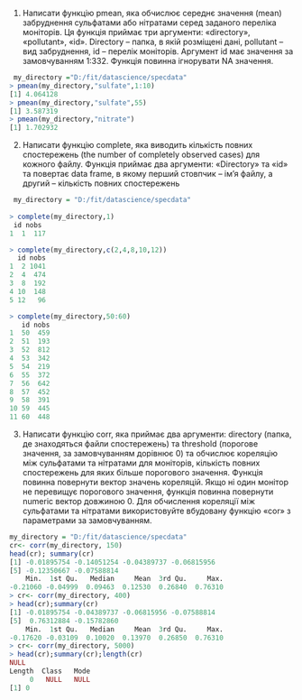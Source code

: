 1.	Написати функцію pmean, яка обчислює середнє значення (mean) забруднення сульфатами або нітратами серед заданого переліка моніторів. Ця функція приймає три аргументи: «directory», «pollutant», «id». Directory – папка, в якій розміщені дані, pollutant – вид забруднення, id – перелік моніторів. Аргумент id має значення за замовчуванням 1:332. Функція повинна ігнорувати NA значення.
```r
 my_directory ="D:/fit/datascience/specdata"
> pmean(my_directory,"sulfate",1:10)
[1] 4.064128
> pmean(my_directory,"sulfate",55)
[1] 3.587319
> pmean(my_directory,"nitrate")
[1] 1.702932
```
2.	Написати функцію complete, яка виводить кількість повних спостережень (the number of completely observed cases) для кожного файлу. Функція приймає два аргументи: «Directory» та «id» та повертає data frame, в якому перший стовпчик – ім’я файлу, а другий – кількість повних спостережень

```r
 my_directory = "D:/fit/datascience/specdata"
 
> complete(my_directory,1)
 id nobs
1  1  117

> complete(my_directory,c(2,4,8,10,12))
  id nobs
1  2 1041
2  4  474
3  8  192
4 10  148
5 12   96

> complete(my_directory,50:60)
   id nobs
1  50  459
2  51  193
3  52  812
4  53  342
5  54  219
6  55  372
7  56  642
8  57  452
9  58  391
10 59  445
11 60  448
```

3.	Написати функцію corr, яка приймає два аргументи: directory (папка, де знаходяться файли спостережень) та threshold (порогове значення, за замовчуванням дорівнює 0) та обчислює кореляцію між сульфатами та нітратами для моніторів, кількість повних спостережень для яких більше порогового значення. Функція повинна повернути вектор значень кореляцій. Якщо ні один монітор не перевищує порогового значення, функція повинна повернути numeric вектор довжиною 0. Для обчислення кореляції між сульфатами та нітратами використовуйте вбудовану функцію «cor» з параметрами за замовчуванням.
```r
my_directory = "D:/fit/datascience/specdata"
cr<- corr(my_directory, 150)
head(cr); summary(cr)
[1] -0.01895754 -0.14051254 -0.04389737 -0.06815956
[5] -0.12350667 -0.07588814
    Min.  1st Qu.   Median     Mean  3rd Qu.     Max. 
-0.21060 -0.04999  0.09463  0.12530  0.26840  0.76310 
> cr<- corr(my_directory, 400)
> head(cr);summary(cr)
[1] -0.01895754 -0.04389737 -0.06815956 -0.07588814
[5]  0.76312884 -0.15782860
    Min.  1st Qu.   Median     Mean  3rd Qu.     Max. 
-0.17620 -0.03109  0.10020  0.13970  0.26850  0.76310 
> cr<- corr(my_directory, 5000)
> head(cr);summary(cr);length(cr)
NULL
Length  Class   Mode 
     0   NULL   NULL 
[1] 0
```
